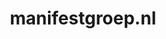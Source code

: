 ---
layout: post
title:  "manifestgroep.nl"
internal_url:  "/data/manifestgroep.nl.html"
categories: dutchgov
---